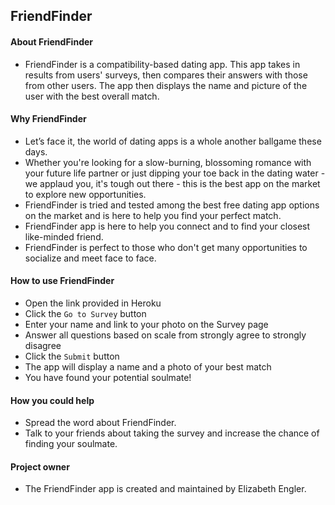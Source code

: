 ## FriendFinder

#### About FriendFinder
* FriendFinder is a compatibility-based dating app. This app takes in results from users' surveys, then compares their answers with those from other users. The app then displays the name and picture of the user with the best overall match.  

#### Why FriendFinder
*  Let’s face it, the world of dating apps is a whole another ballgame these days.
*  Whether you're looking for a slow-burning, blossoming romance with your future life partner or just dipping your toe back in the dating water - we applaud you, it's tough out there - this is the best app on the market to explore new opportunities.
*  FriendFinder is tried and tested among the best free dating app options on the market and is here to help you find your perfect match.
*  FriendFinder app is here to help you connect and to find your closest like-minded friend. 
*  FriendFinder is perfect to those who don't get many opportunities to socialize and meet face to face.
  
#### How to use FriendFinder
*  Open the link provided in Heroku 
*  Click the ```Go to Survey``` button
*  Enter your name and link to your photo on the Survey page
*  Answer all questions based on scale from strongly agree to strongly disagree
*  Click the ```Submit``` button
*  The app will display a name and a photo of your best match
*  You have found your potential soulmate!

#### How you could help
*  Spread the word about FriendFinder.
*  Talk to your friends about taking the survey and increase the chance of finding your soulmate.

#### Project owner
* The FriendFinder app is created and maintained by Elizabeth Engler. 